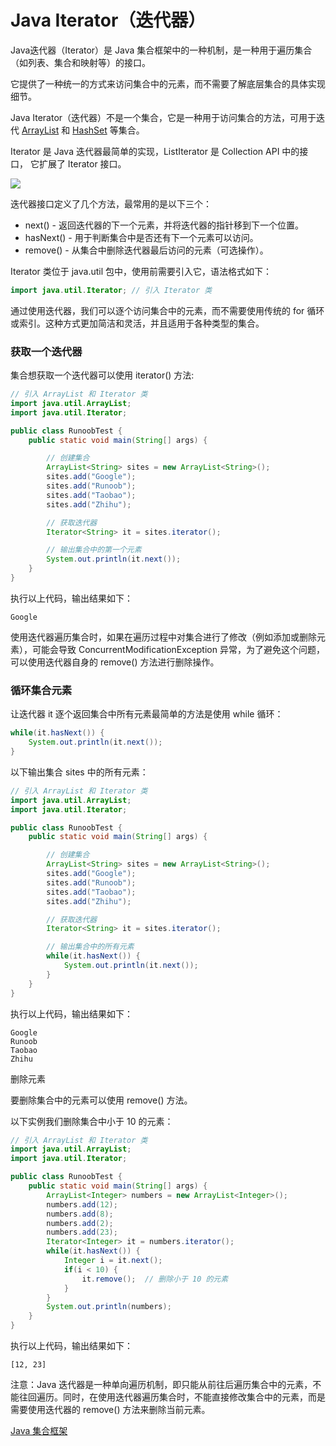 # Java Iterator（迭代器）

<p>
Java迭代器（Iterator）是 Java 集合框架中的一种机制，是一种用于遍历集合（如列表、集合和映射等）的接口。</p><p>它提供了一种统一的方式来访问集合中的元素，而不需要了解底层集合的具体实现细节。</p>
<p>
Java Iterator（迭代器）不是一个集合，它是一种用于访问集合的方法，可用于迭代   <a href="https://www.runoob.com/java/java-arraylist.html" rel="noopener noreferrer" target="_blank">ArrayList</a> 和 <a href="https://www.runoob.com/java/java-hashset.html" rel="noopener noreferrer" target="_blank">HashSet</a> 等集合。</p>
<p>Iterator 是 Java 迭代器最简单的实现，ListIterator 是 Collection API 中的接口， 它扩展了 Iterator 接口。</p>
<p><img decoding="async" src="https://www.runoob.com/wp-content/uploads/2020/07/ListIterator-Class-Diagram.jpg"></p>
<p>
迭代器接口定义了几个方法，最常用的是以下三个：</p>

- next() - 返回迭代器的下一个元素，并将迭代器的指针移到下一个位置。
- hasNext() - 用于判断集合中是否还有下一个元素可以访问。
- remove() - 从集合中删除迭代器最后访问的元素（可选操作）。


Iterator 类位于 java.util 包中，使用前需要引入它，语法格式如下：
~~~java
import java.util.Iterator; // 引入 Iterator 类
~~~

通过使用迭代器，我们可以逐个访问集合中的元素，而不需要使用传统的 for 循环或索引。这种方式更加简洁和灵活，并且适用于各种类型的集合。

### **获取一个迭代器**

集合想获取一个迭代器可以使用 iterator() 方法:
~~~java
// 引入 ArrayList 和 Iterator 类
import java.util.ArrayList;
import java.util.Iterator;

public class RunoobTest {
    public static void main(String[] args) {

        // 创建集合
        ArrayList<String> sites = new ArrayList<String>();
        sites.add("Google");
        sites.add("Runoob");
        sites.add("Taobao");
        sites.add("Zhihu");

        // 获取迭代器
        Iterator<String> it = sites.iterator();

        // 输出集合中的第一个元素
        System.out.println(it.next());
    }
}
~~~

执行以上代码，输出结果如下：
~~~
Google
~~~
使用迭代器遍历集合时，如果在遍历过程中对集合进行了修改（例如添加或删除元素），可能会导致 ConcurrentModificationException 异常，为了避免这个问题，可以使用迭代器自身的 remove() 方法进行删除操作。

### **循环集合元素**

让迭代器 it 逐个返回集合中所有元素最简单的方法是使用 while 循环：
~~~java
while(it.hasNext()) {
    System.out.println(it.next());
}
~~~
以下输出集合 sites 中的所有元素：

~~~java
// 引入 ArrayList 和 Iterator 类
import java.util.ArrayList;
import java.util.Iterator;

public class RunoobTest {
    public static void main(String[] args) {

        // 创建集合
        ArrayList<String> sites = new ArrayList<String>();
        sites.add("Google");
        sites.add("Runoob");
        sites.add("Taobao");
        sites.add("Zhihu");

        // 获取迭代器
        Iterator<String> it = sites.iterator();

        // 输出集合中的所有元素
        while(it.hasNext()) {
            System.out.println(it.next());
        }
    }
}
~~~

执行以上代码，输出结果如下：
~~~
Google
Runoob
Taobao
Zhihu
~~~
删除元素

要删除集合中的元素可以使用 remove() 方法。

以下实例我们删除集合中小于 10 的元素：
~~~java
// 引入 ArrayList 和 Iterator 类
import java.util.ArrayList;
import java.util.Iterator;

public class RunoobTest {
    public static void main(String[] args) {
        ArrayList<Integer> numbers = new ArrayList<Integer>();
        numbers.add(12);
        numbers.add(8);
        numbers.add(2);
        numbers.add(23);
        Iterator<Integer> it = numbers.iterator();
        while(it.hasNext()) {
            Integer i = it.next();
            if(i < 10) {  
                it.remove();  // 删除小于 10 的元素
            }
        }
        System.out.println(numbers);
    }
}
~~~

执行以上代码，输出结果如下：
~~~
[12, 23]
~~~
注意：Java 迭代器是一种单向遍历机制，即只能从前往后遍历集合中的元素，不能往回遍历。同时，在使用迭代器遍历集合时，不能直接修改集合中的元素，而是需要使用迭代器的 remove() 方法来删除当前元素。


<p><a href="https://www.runoob.com/java/java-collections.html">Java 集合框架</a></p>	